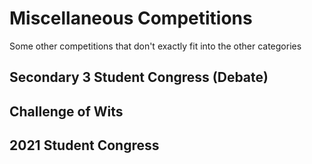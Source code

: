 # Miscellaneous Competitions

Some other competitions that don't exactly fit into the other categories

## Secondary 3 Student Congress (Debate)
## Challenge of Wits
## 2021 Student Congress